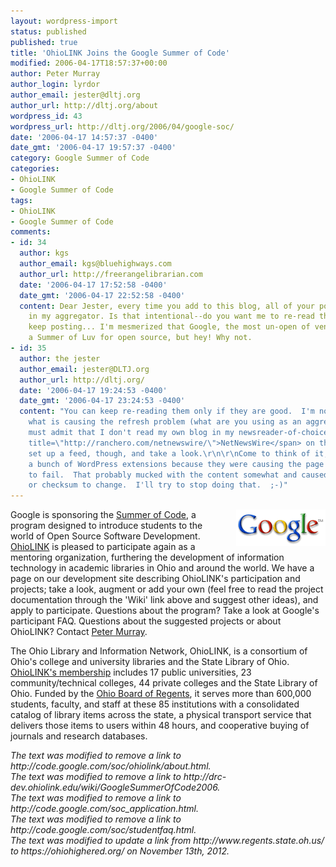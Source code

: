 ```yaml
---
layout: wordpress-import
status: published
published: true
title: 'OhioLINK Joins the Google Summer of Code'
modified: 2006-04-17T18:57:37+00:00
author: Peter Murray
author_login: lyrdor
author_email: jester@dltj.org
author_url: http://dltj.org/about
wordpress_id: 43
wordpress_url: http://dltj.org/2006/04/google-soc/
date: '2006-04-17 14:57:37 -0400'
date_gmt: '2006-04-17 19:57:37 -0400'
category: Google Summer of Code
categories:
- OhioLINK
- Google Summer of Code
tags:
- OhioLINK
- Google Summer of Code
comments:
- id: 34
  author: kgs
  author_email: kgs@bluehighways.com
  author_url: http://freerangelibrarian.com
  date: '2006-04-17 17:52:58 -0400'
  date_gmt: '2006-04-17 22:52:58 -0400'
  content: Dear Jester, every time you add to this blog, all of your posts refresh
    in my aggregator. Is that intentional--do you want me to re-read them? ;-) Do
    keep posting... I'm mesmerized that Google, the most un-open of vendors, is underwriting
    a Summer of Luv for open source, but hey! Why not.
- id: 35
  author: the jester
  author_email: jester@DLTJ.org
  author_url: http://dltj.org/
  date: '2006-04-17 19:24:53 -0400'
  date_gmt: '2006-04-17 23:24:53 -0400'
  content: "You can keep re-reading them only if they are good.  I'm not quite sure
    what is causing the refresh problem (what are you using as an aggregator?).  I
    must admit that I don't read my own blog in my newsreader-of-choice (<span class=\"removed_link\"
    title=\"http://ranchero.com/netnewswire/\">NetNewsWire</span> on the Mac).  I'll
    set up a feed, though, and take a look.\r\n\r\nCome to think of it, I did uninstall
    a bunch of WordPress extensions because they were causing the page XHTML validation
    to fail.  That probably mucked with the content somewhat and caused some date
    or checksum to change.  I'll try to stop doing that.  ;-)"
---
```

<p><a href="http://code.google.com/soc/" title="Google Summer of Code - Google Code"><img src="/assets/images/2006/04/google_sm.gif" width="143" height="59" alt="[Google(tm) Open Source Program]" style="float: right; border: none; margin-left: 1.5em; margin-bottom: 0.5em;" /></a>Google is sponsoring the <a href="http://code.google.com/summerofcode.html" title="301 Moved">Summer of Code</a>, a program designed to introduce students to the world of Open Source Software Development.  <a href="http://www.OhioLINK.edu/" title="OhioLINK &amp;ndash; The Ohio Library and Information Network">OhioLINK</a> is pleased to participate again as a <span class="removed_link" title="http://code.google.com/soc/ohiolink/about.html">mentoring organization</span>, furthering the development of information technology in academic libraries in Ohio and around the world.  We have <span class="removed_link" title="http://drc-dev.ohiolink.edu/wiki/GoogleSummerOfCode2006">a page on our development site</span> describing OhioLINK's participation and projects; take a look, augment or add your own (feel free to read the project documentation through the 'Wiki' link above and suggest other ideas), and <span class="removed_link" title="http://code.google.com/soc_application.html">apply to participate</span>.  Questions about the program?  Take a look at Google's <span class="removed_link" title="http://code.google.com/soc/studentfaq.html">participant FAQ</span>.  Questions about the suggested projects or about OhioLINK?  Contact <a href="mailto:peter@OhioLINK.edu">Peter Murray</a>.</p>
<p>The Ohio Library and Information Network, OhioLINK, is a consortium of Ohio's college and university libraries and the State Library of Ohio.  <a href="http://www.ohiolink.edu/members-info/" title="OhioLINK - Map of Member Libraries">OhioLINK's membership</a> includes 17 public universities, 23 community/technical colleges, 44 private colleges and the State Library of Ohio.  Funded by the <a href="https://ohiohighered.org/" title="http://www.regents.state.oh.us/">Ohio Board of Regents</a>, it serves more than 600,000 students, faculty, and staff at these 85 institutions with a consolidated catalog of library items across the state, a physical transport service that delivers those items to users within 48 hours, and cooperative buying of journals and research databases.</p>
<p style="padding:0;margin:0;font-style:italic;" class="removed_link">The text was modified to remove a link to http://code.google.com/soc/ohiolink/about.html.</p>
<p style="padding:0;margin:0;font-style:italic;" class="removed_link">The text was modified to remove a link to http://drc-dev.ohiolink.edu/wiki/GoogleSummerOfCode2006.</p>
<p style="padding:0;margin:0;font-style:italic;" class="removed_link">The text was modified to remove a link to http://code.google.com/soc_application.html.</p>
<p style="padding:0;margin:0;font-style:italic;" class="removed_link">The text was modified to remove a link to http://code.google.com/soc/studentfaq.html.</p>
<p style="padding:0;margin:0;font-style:italic;">The text was modified to update a link from http://www.regents.state.oh.us/ to https://ohiohighered.org/ on November 13th, 2012.</p>
